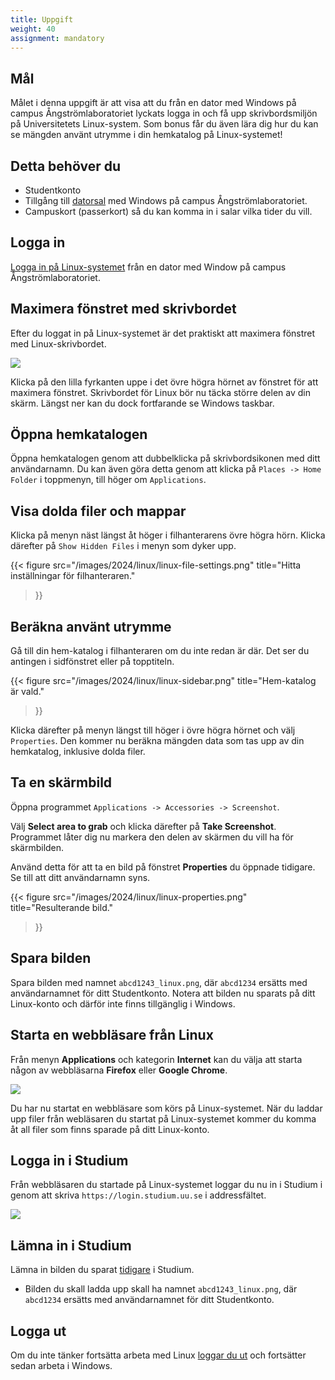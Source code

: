```yaml
---
title: Uppgift
weight: 40
assignment: mandatory
---
```


## Mål

Målet i denna uppgift är att visa att du från en dator med Windows
på campus Ångströmlaboratoriet lyckats logga in och få upp skrivbordsmiljön på
Universitetets Linux-system. Som bonus får du även lära dig hur du kan se
mängden använt utrymme i din hemkatalog på Linux-systemet!

## Detta behöver du

+ Studentkonto
+ Tillgång till [datorsal](../../computer-rooms) med Windows på campus Ångströmlaboratoriet.
+ Campuskort (passerkort) så du kan komma in i salar vilka tider du vill. 


## Logga in

[Logga in på Linux-systemet](../log-in) från en dator med Window på campus
Ångströmlaboratoriet. 

## Maximera fönstret med skrivbordet

Efter du loggat in på Linux-systemet är det praktiskt att maximera fönstret med
Linux-skrivbordet. 

![](/images/2024/linux/thinlinc-maximize-window.png)

Klicka på den lilla fyrkanten uppe i det övre högra hörnet av fönstret för att
maximera fönstret. Skrivbordet för Linux bör nu täcka större delen av din skärm.
Längst ner kan du dock fortfarande se Windows taskbar. 


## Öppna hemkatalogen

Öppna hemkatalogen genom att dubbelklicka på skrivbordsikonen med ditt
användarnamn.
Du kan även göra detta genom att klicka på `Places -> Home Folder` i toppmenyn,
till höger om `Applications`.


## Visa dolda filer och mappar

Klicka på menyn näst längst åt höger i filhanterarens övre högra hörn.
Klicka därefter på `Show Hidden Files` i menyn som dyker upp.

{{< figure 
    src="/images/2024/linux/linux-file-settings.png" 
    title="Hitta inställningar för filhanteraren." 
>}}

## Beräkna använt utrymme


Gå till din hem-katalog i filhanteraren om du inte redan är där. Det ser du antingen i sidfönstret eller på topptiteln.

{{< figure 
    src="/images/2024/linux/linux-sidebar.png" 
    title="Hem-katalog är vald." 
>}}

Klicka därefter på menyn längst till höger i övre högra hörnet och välj `Properties`.
Den kommer nu beräkna mängden data som tas upp av din hemkatalog, inklusive
dolda filer.

## Ta en skärmbild

Öppna programmet `Applications -> Accessories -> Screenshot`.

Välj **Select area to grab** och klicka därefter på **Take Screenshot**.
Programmet låter dig nu markera den delen av skärmen du vill ha för
skärmbilden.

Använd detta för att ta en bild på fönstret **Properties** du öppnade tidigare. 
Se till att ditt användarnamn syns.

{{< figure 
    src="/images/2024/linux/linux-properties.png" 
    title="Resulterande bild." 
>}}

## Spara bilden

Spara bilden med namnet `abcd1243_linux.png`, där `abcd1234` ersätts med
användarnamnet för ditt Studentkonto. Notera att bilden nu sparats på ditt
Linux-konto och därför inte finns tillgänglig i Windows. 

## Starta en webbläsare från Linux

Från menyn **Applications** och kategorin **Internet** kan du välja att starta
någon av webbläsarna **Firefox** eller **Google Chrome**. 

![](/images/2024/linux/applications-internet-menu.png)

Du har nu startat en webbläsare som körs på Linux-systemet. 
När du laddar upp filer från webläsaren du startat på Linux-systemet kommer du
komma åt all filer som finns sparade på ditt Linux-konto.

## Logga in i Studium

Från webbläsaren du startade på Linux-systemet loggar du nu in i Studium i genom
att skriva `https://login.studium.uu.se` i addressfältet. 

![](/images/2024/linux/linux-studium-login.png)

## Lämna in i Studium

Lämna in bilden du sparat [tidigare](#spara-bilden) i Studium. 

- Bilden du skall ladda upp skall ha namnet `abcd1243_linux.png`, där
`abcd1234` ersätts med användarnamnet för ditt Studentkonto. 

## Logga ut

Om du inte tänker fortsätta arbeta med Linux [loggar du ut](../log-out) och
fortsätter sedan arbeta i Windows. 
